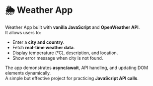 # 🌦️ Weather App

Weather App built with **vanilla JavaScript** and **OpenWeather API**.  
It allows users to:  
- Enter a **city and country**.  
- Fetch **real-time weather data**.  
- Display temperature (°C), description, and location.  
- Show error message when city is not found.  

The app demonstrates **async/await**, API handling, and updating DOM elements dynamically.  
A simple but effective project for practicing **JavaScript API calls**.
